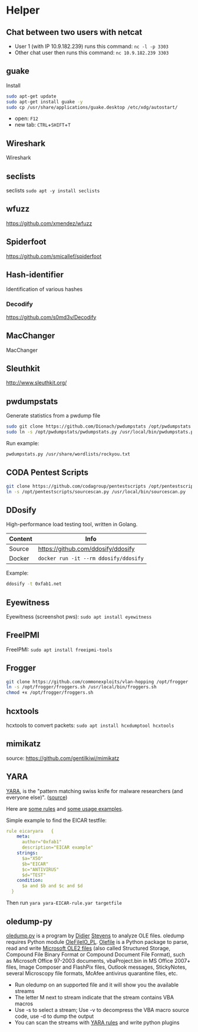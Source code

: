 # Helper

## Chat between two users with netcat

- User 1 (with IP 10.9.182.239) runs this command: ```nc -l -p 3303```
- Other chat user then runs this command: ```nc 10.9.182.239 3303```

## guake

Install

``` sh
sudo apt-get update
sudo apt-get install guake -y
sudo cp /usr/share/applications/guake.desktop /etc/xdg/autostart/
```

- open: `F12`
- new tab: `CTRL`+`SHIFT`+`T`

## Wireshark

Wireshark

## seclists

seclists ```sudo apt -y install seclists```

## wfuzz

<https://github.com/xmendez/wfuzz>

## Spiderfoot

<https://github.com/smicallef/spiderfoot>

## Hash-identifier

Identification of various hashes

### Decodify

<https://github.com/s0md3v/Decodify>

## MacChanger

MacChanger

## Sleuthkit

<http://www.sleuthkit.org/>

## pwdumpstats

Generate statistics from a pwdump file

``` sh
sudo git clone https://github.com/Dionach/pwdumpstats /opt/pwdumpstats
sudo ln -s /opt/pwdumpstats/pwdumpstats.py /usr/local/bin/pwdumpstats.py
```

Run example:

``` sh
pwdumpstats.py /usr/share/wordlists/rockyou.txt
```

## CODA Pentest Scripts

``` sh
git clone https://github.com/codagroup/pentestscripts /opt/pentestscripts
ln -s /opt/pentestscripts/sourcescan.py /usr/local/bin/sourcescan.py
```

## DDosify

High-performance load testing tool, written in Golang.

| Content | Info                                      |
|---------|-------------------------------------------|
| Source  | <https://github.com/ddosify/ddosify>      |
| Docker  |```docker run -it --rm ddosify/ddosify``` |

Example:

``` sh
ddosify -t 0xfab1.net
```

## Eyewitness

Eyewitness (screenshot pws): ```sudo apt install eyewitness```

## FreeIPMI

FreeIPMI: ```sudo apt install freeipmi-tools```

## Frogger

``` sh
git clone https://github.com/commonexploits/vlan-hopping /opt/frogger
ln -s /opt/frogger/froggers.sh /usr/local/bin/froggers.sh
chmod +x /opt/frogger/froggers.sh
```

## hcxtools

hcxtools to convert packets: ```sudo apt install hcxdumptool hcxtools```

## mimikatz

source: <https://github.com/gentilkiwi/mimikatz>

## YARA

[YARA](https://virustotal.github.io/yara/), is the "pattern matching swiss knife for malware researchers (and everyone else)". ([source](https://github.com/virustotal/yara))

Here are [some rules](https://github.com/Yara-Rules/rules) and [some usage examples](https://github.com/InQuest/awesome-yara).

Simple example to find the EICAR testfile:

```yml "yara-EICAR-rule.yar"
rule eicaryara   {
    meta:
      author="0xfab1"
      description="EICAR example"
    strings:
      $a="X5O"
      $b="EICAR"
      $c="ANTIVIRUS"
      $d="TEST"
    condition:
      $a and $b and $c and $d
  }
```

Then run ```yara yara-EICAR-rule.yar targetfile```

## oledump-py

[oledump.py](https://blog.didierstevens.com/programs/oledump-py/) is a program by [Didier](http://didierstevens.com/) [Stevens](https://twitter.com/DidierStevens) to analyze OLE files. oledump requires Python module [OleFileIO_PL](http://www.decalage.info/python/olefileio). [Olefile](https://olefile.readthedocs.io/en/latest/OLE_Overview.html) is a Python package to parse, read and write [Microsoft OLE2 files](https://en.wikipedia.org/wiki/Compound_File_Binary_Format) (also called Structured Storage, Compound File Binary Format or Compound Document File Format), such as Microsoft Office 97-2003 documents, vbaProject.bin in MS Office 2007+ files, Image Composer and FlashPix files, Outlook messages, StickyNotes, several Microscopy file formats, McAfee antivirus quarantine files, etc.

- Run oledump on an supported file and it will show you the available streams
- The letter M next to stream indicate that the stream contains VBA macros
- Use -s to select a stream; Use -v to decompress the VBA macro source code, use -d to dump the output
- You can scan the streams with [YARA rules](#yara) and write python plugins

